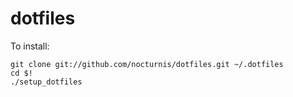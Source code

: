 dotfiles
===

To install:

    git clone git://github.com/nocturnis/dotfiles.git ~/.dotfiles
    cd $!
    ./setup_dotfiles
